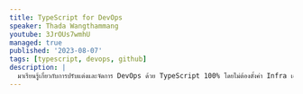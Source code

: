 ```yaml
---
title: TypeScript for DevOps
speaker: Thada Wangthammang
youtube: 3JrOUs7wmhU
managed: true
published: '2023-08-07'
tags: [typescript, devops, github]
description: |
  มาเรียนรู้เกี่ยวกับการปรับแต่งและจัดการ DevOps ด้วย TypeScript 100% โดยไม่ต้องตั้งค่า Infra เอง
---
```

